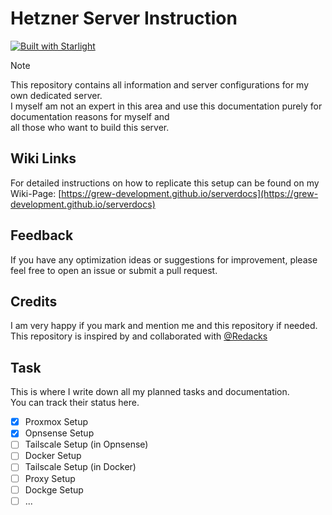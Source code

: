 # Hetzner Server Instruction
[![Built with Starlight](https://astro.badg.es/v2/built-with-starlight/tiny.svg)](https://starlight.astro.build)

>[!NOTE]
> This repository contains all information and server configurations for my own dedicated server.<br>
> I myself am not an expert in this area and use this documentation purely for documentation reasons for myself and<br>
> all those who want to build this server.

## Wiki Links
For detailed instructions on how to replicate this setup can be found on my Wiki-Page: [https://grew-development.github.io/serverdocs](https://grew-development.github.io/serverdocs)

## Feedback
If you have any optimization ideas or suggestions for improvement, please feel free to open an issue or submit a pull request.

## Credits
I am very happy if you mark and mention me and this repository if needed.<br>
This repository is inspired by and collaborated with [@Redacks](https://github.com/redacks)

## Task
This is where I write down all my planned tasks and documentation.<br>
You can track their status here.

- [x] Proxmox Setup
- [x] Opnsense Setup
- [ ] Tailscale Setup (in Opnsense)
- [ ] Docker Setup
- [ ] Tailscale Setup (in Docker)
- [ ] Proxy Setup
- [ ] Dockge Setup
- [ ] ...
